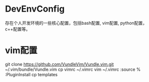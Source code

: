 DevEnvConfig
==========
存在个人开发环境的一些核心配置，包括bash配置, vim配置, python配置，c++配置等。

# vim配置
git clone https://github.com/VundleVim/Vundle.vim.git ~/.vim/bundle/Vundle.vim
cp vimrc ~/.vimrc
vim ~/.vimrc
:source %
:PluginInstall
cp templates
